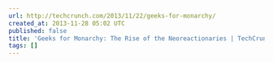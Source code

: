 ```yaml
---
url: http://techcrunch.com/2013/11/22/geeks-for-monarchy/
created_at: 2013-11-28 05:02 UTC
published: false
title: 'Geeks for Monarchy: The Rise of the Neoreactionaries | TechCrunch'
tags: []
---
```



